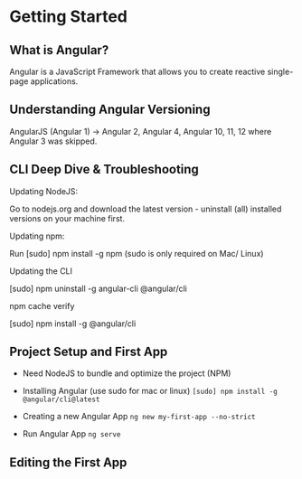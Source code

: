 # Getting Started

## What is Angular?
Angular is a JavaScript Framework that allows you to create reactive single-page applications.

## Understanding Angular Versioning
AngularJS (Angular 1) -> Angular 2, Angular 4, Angular 10, 11, 12 where Angular 3 was skipped.

## CLI Deep Dive & Troubleshooting

Updating NodeJS:

Go to nodejs.org and download the latest version - uninstall (all) installed versions on your machine first.

Updating npm:

Run [sudo] npm install -g npm  (sudo  is only required on Mac/ Linux)

Updating the CLI

[sudo] npm uninstall -g angular-cli @angular/cli 

npm cache verify 

[sudo] npm install -g @angular/cli 

## Project Setup and First App

- Need NodeJS to bundle and optimize the project (NPM)

- Installing Angular (use sudo for mac or linux)
```[sudo] npm install -g @angular/cli@latest ```

- Creating a new Angular App
```ng new my-first-app --no-strict```

- Run Angular App
```ng serve```

## Editing the First App

